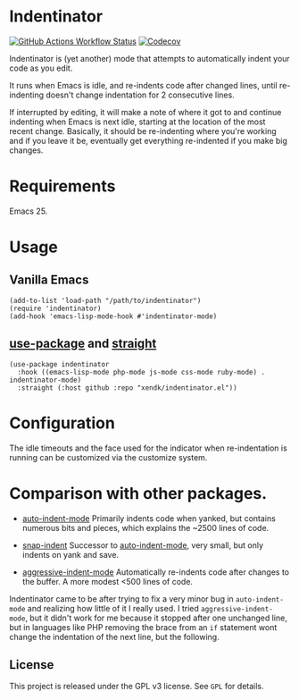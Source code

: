 Indentinator
============

[![GitHub Actions Workflow Status](https://img.shields.io/github/actions/workflow/status/xendk/indentinator.el/test.yml?branch=main&style=for-the-badge)](https://github.com/xendk/indentinator.el/actions?query=branch%3Amain)
[![Codecov](https://img.shields.io/codecov/c/github/xendk/indentinator.el?style=for-the-badge)](https://app.codecov.io/gh/xendk/indentinator.el)

Indentinator is (yet another) mode that attempts to automatically
indent your code as you edit.

It runs when Emacs is idle, and re-indents code after changed lines,
until re-indenting doesn't change indentation for 2 consecutive lines.

If interrupted by editing, it will make a note of where it got to and
continue indenting when Emacs is next idle, starting at the location
of the most recent change. Basically, it should be re-indenting where
you're working and if you leave it be, eventually get everything
re-indented if you make big changes.

# Requirements

Emacs 25.

# Usage

## Vanilla Emacs

``` emacs-lisp
(add-to-list 'load-path "/path/to/indentinator")
(require 'indentinator)
(add-hook 'emacs-lisp-mode-hook #'indentinator-mode)
```

## [use-package] and [straight]

``` emacs-lisp
(use-package indentinator
  :hook ((emacs-lisp-mode php-mode js-mode css-mode ruby-mode) . indentinator-mode)
  :straight (:host github :repo "xendk/indentinator.el"))
```

[use-package]: https://github.com/jwiegley/use-package
[straight]: https://github.com/raxod502/straight.el

# Configuration

The idle timeouts and the face used for the indicator when re-indentation is
running can be customized via the customize system.

# Comparison with other packages.

* [auto-indent-mode]
  Primarily indents code when yanked, but contains numerous bits and
  pieces, which explains the ~2500 lines of code.

* [snap-indent]
  Successor to [auto-indent-mode], very small, but only indents on
  yank and save.

* [aggressive-indent-mode]
  Automatically re-indents code after changes to the buffer. A more
  modest <500 lines of code.

Indentinator came to be after trying to fix a very minor bug in
`auto-indent-mode` and realizing how little of it I really used. I
tried `aggressive-indent-mode`, but it didn't work for me because it
stopped after one unchanged line, but in languages like PHP removing
the brace from an `if` statement wont change the indentation of the
next line, but the following.

[auto-indent-mode]: https://github.com/mattfidler/auto-indent-mode.el
[snap-indent]: https://github.com/jeffvalk/snap-indent/
[aggressive-indent-mode]: https://github.com/Malabarba/aggressive-indent-mode

## License

This project is released under the GPL v3 license. See `GPL` for
details.
